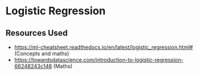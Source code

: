# Logistic Regression

## Resources Used
- https://ml-cheatsheet.readthedocs.io/en/latest/logistic_regression.html# (Concepts and maths)
- https://towardsdatascience.com/introduction-to-logistic-regression-66248243c148 (Maths)